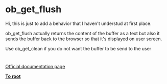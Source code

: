 # ob_get_flush





Hi,
this is just to add a behavior that I haven&apos;t understud at first place.

ob_get_flush actually returns the content of the buffer as a text but also it sends the buffer back to the browser so that it&apos;s displayed on user screen.

Use ob_get_clean if you do not want the buffer to be send to the user

  

#

[Official documentation page](https://www.php.net/manual/en/function.ob-get-flush.php)

**[To root](/README.md)**